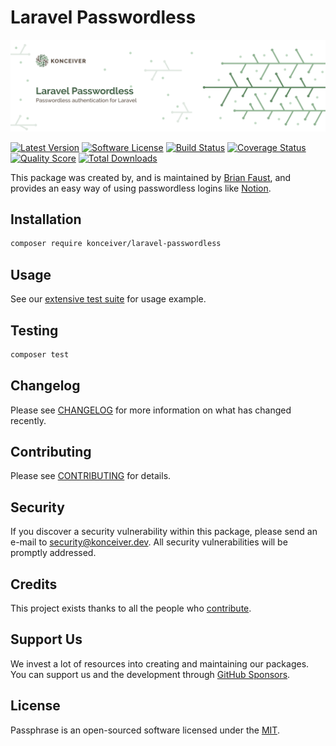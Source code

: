 # Laravel Passwordless

<p align="center"><img src="./banner.png" /></p>

[![Latest Version](https://badgen.net/packagist/v/konceiver/laravel-passwordless)](https://packagist.org/packages/konceiver/laravel-passwordless)
[![Software License](https://badgen.net/packagist/license/konceiver/laravel-passwordless)](https://packagist.org/packages/konceiver/laravel-passwordless)
[![Build Status](https://img.shields.io/github/workflow/status/konceiver/laravel-passwordless/run-tests?label=tests)](https://github.com/konceiver/laravel-passwordless/actions?query=workflow%3Arun-tests+branch%3Amaster)
[![Coverage Status](https://badgen.net/codeclimate/coverage/konceiver/laravel-passwordless)](https://codeclimate.com/github/konceiver/laravel-passwordless)
[![Quality Score](https://badgen.net/codeclimate/maintainability/konceiver/laravel-passwordless)](https://codeclimate.com/github/konceiver/laravel-passwordless)
[![Total Downloads](https://badgen.net/packagist/dt/konceiver/laravel-passwordless)](https://packagist.org/packages/konceiver/laravel-passwordless)

This package was created by, and is maintained by [Brian Faust](https://github.com/faustbrian), and provides an easy way of using passwordless logins like [Notion](https://notion.so).

## Installation

```bash
composer require konceiver/laravel-passwordless
```

## Usage

See our [extensive test suite](./tests/Unit) for usage example.

## Testing

``` bash
composer test
```

## Changelog

Please see [CHANGELOG](CHANGELOG.md) for more information on what has changed recently.

## Contributing

Please see [CONTRIBUTING](CONTRIBUTING.md) for details.

## Security

If you discover a security vulnerability within this package, please send an e-mail to security@konceiver.dev. All security vulnerabilities will be promptly addressed.

## Credits

This project exists thanks to all the people who [contribute](../../contributors).

## Support Us

We invest a lot of resources into creating and maintaining our packages. You can support us and the development through [GitHub Sponsors](https://github.com/sponsors/faustbrian).

## License

Passphrase is an open-sourced software licensed under the [MIT](LICENSE.md).
